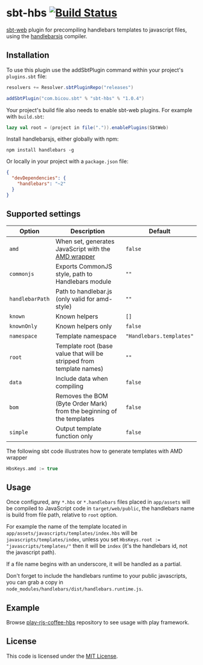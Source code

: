 # sbt-hbs [![Build Status](https://travis-ci.org/bicouy0/sbt-hbs.svg?branch=master)](https://travis-ci.org/bicouy0/sbt-hbs)
[sbt-web] plugin for precompiling handlebars templates to javascript files, using the [handlebarsjs] compiler.

Installation
------------

To use this plugin use the addSbtPlugin command within your project's `plugins.sbt` file:

```scala
resolvers += Resolver.sbtPluginRepo("releases")

addSbtPlugin("com.bicou.sbt" % "sbt-hbs" % "1.0.4")
```

Your project's build file also needs to enable sbt-web plugins. For example with `build.sbt`:

```scala
lazy val root = (project in file(".")).enablePlugins(SbtWeb)
```

Install handlebarsjs, either globally with npm:

```shell
npm install handlebars -g
```

Or locally in your project with a `package.json` file:
```json
{
  "devDependencies": {
    "handlebars": "~2"
  }
}
```

Supported settings
------------------

Option           | Description                                                            | Default
-----------------|------------------------------------------------------------------------|---------
`amd`            | When set, generates JavaScript with the [AMD wrapper]                  | `false`
`commonjs`       | Exports CommonJS style, path to Handlebars module                      | `""`
`handlebarPath`  | Path to handlebar.js (only valid for amd-style)                        | `""`
`known`          | Known helpers                                                          | `[]`
`knownOnly`      | Known helpers only                                                     | `false`
`namespace`      | Template namespace                                                     | `"Handlebars.templates"`
`root`           | Template root (base value that will be stripped from template names)   | `""`
`data`           | Include data when compiling                                            | `false`
`bom`            | Removes the BOM (Byte Order Mark) from the beginning of the templates  | `false`
`simple`         | Output template function only                                          | `false`


The following sbt code illustrates how to generate templates with AMD wrapper 

```scala
HbsKeys.amd := true
```

Usage
-----

Once configured, any `*.hbs` or `*.handlebars` files placed in `app/assets` will be compiled to JavaScript code in `target/web/public`, the handlebars name is build from file path, relative to `root` option.

For example the name of the template located in `app/assets/javascripts/templates/index.hbs` will be `javascripts/templates/index`, unless you set `HbsKeys.root := "javascripts/templates/"` then it will be `index` (it's the handlebars id, not the javascript path).

If a file name begins with an underscore, it will be handled as a partial.

Don't forget to include the handlebars runtime to your public javascripts, you can grab a copy in `node_modules/handlebars/dist/handlebars.runtime.js`.

Example
-------

Browse [play-rjs-coffee-hbs](https://github.com/bicouy0/play-rjs-coffee-hbs) repository to see usage with play framework.

License
-------

This code is licensed under the [MIT License].

[sbt-web]:https://github.com/sbt/sbt-web
[handlebarsjs]:http://handlebarsjs.com/
[AMD wrapper]:http://requirejs.org/docs/whyamd.html
[MIT License]:http://opensource.org/licenses/MIT
